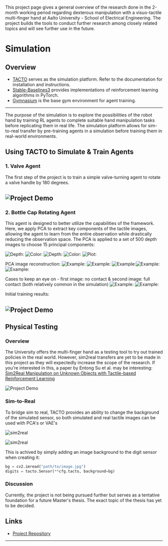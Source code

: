 This project page gives a general overview of the research done in the 2-month working period regarding dexterous manipulation with a visuo-tactile multi-finger hand at Aalto University - School of Electrical Engineering. The project builds the tools to conduct further research among closely related topics and will see further use in the future.

# Simulation

## Overview
- [TACTO](https://github.com/facebookresearch/tacto) serves as the simulation platform. Refer to the documentation for installation and instructions.
- [Stable-Baselines3](https://stable-baselines3.readthedocs.io/en/master/) provides implementations of reinforcement learning algorithms in PyTorch.
- [Gymnasium](https://github.com/Farama-Foundation/Gymnasium) is the base gym environment for agent training.

---

The purpose of the simulation is to explore the possibilities of the robot hand by training RL agents to complete suitable hand manipulation tasks before replicating them in real life. The simulation platform allows for sim-to-real transfer by pre-training agents in a simulation before training them in real-world environments.

## Using TACTO to Simulate & Train Agents

### 1. Valve Agent
The first step of the project is to train a simple valve-turning agent to rotate a valve handle by 180 degrees.

![Project Demo](gifs/latest-ezgif.com-crop.gif)
---
### 2. Bottle Cap Rotating Agent
This agent is designed to better utilize the capabilities of the framework. Here, we apply PCA to extract key components of the tactile images, allowing the agent to learn from the entire observation while drastically reducing the observation space. The PCA is applied to a set of 500 depth images to choose 15 principal components:

![Depth:](imgs/depth_000000.png) ![Color:](imgs/color_000000.png) ![Depth:](imgs/depth_000005.png) ![Color:](imgs/color_000005.png)
![Plot:](imgs/image.png)

PCA image reconstruction:
![Example:](imgs/output0.png) ![Example:](imgs/output5.png) ![Example:](imgs/output4.png)![Example:](imgs/output2.png)![Example:](imgs/output7.png)

Cases to keep an eye on - first image: no contact & second image: full contact (both relatively common in the simulation)
![Example:](imgs/output1.png) ![Example:](imgs/output3.png)

Initial training results:

![Project Demo](gifs/latest1-ezgif.com-speed.gif)
---
## Physical Testing

### Overview
The University offers the multi-finger hand as a testing tool to try out trained policies in the real world. However, sim2real transfers are yet to be made in this project as they will expectedly increase the scope of the research. If you're interested in this,  a paper by Entong Su et al. may be interesting: [Sim2Real Manipulation on Unknown Objects with Tactile-based Reinforcement Learning](https://arxiv.org/abs/2403.12170)

![Project Demo](gifs/MicrosoftTeams-video(2).gif)

### Sim-to-Real
To bridge sim to real, TACTO provides an ability to change the background of the simulated sensor, so both simulated and real tactile images can be used with PCA's or VAE's

![sim2real](imgs/image_copy_3.png)

![sim2real](imgs/image_copy_2.png)

This is achived by simply adding an image background to the digit sensor when creating it:
```python
bg = cv2.imread("path/to/image.jpg")
digits = tacto.Sensor(**cfg.tacto, background=bg)
```

### Discussion
Currently, the project is not being pursued further but serves as a tentative foundation for a future Master's thesis. The exact topic of the thesis has yet to be decided.

## Links
- [Project Repository](https://github.com/trannguyenle95/multifingered-tactile)
---
